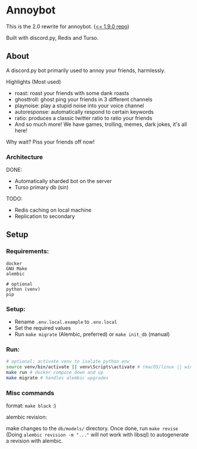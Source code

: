 # Annoybot

This is the 2.0 rewrite for annoybot. ([<= 1.9.0 repo](https://github.com/SebassNoob/bot))

Built with discord.py, Redis and Turso.

## About
A discord.py bot primarily used to annoy your friends, harmlessly.

Highlights (Most used)
- roast: roast your friends with some dank roasts
- ghosttroll: ghost ping your friends in 3 different channels
- playnoise: play a stupid noise into your voice channel
- autoresponse: automatically respond to certain keywords
- ratio: produces a classic twitter ratio to ratio your friends
- And so much more! We have games, trolling, memes, dark jokes, it's all here!

Why wait? Piss your friends off now!

### Architecture

DONE:
- Automatically sharded bot on the server
- Turso primary db (sin)

TODO:
- Redis caching on local machine
- Replication to secondary


## Setup

### Requirements:
```
docker
GNU Make
alembic

# optional 
python (venv)
pip
```

### Setup:

- Rename ``.env.local.example`` to ``.env.local``
- Set the required values
- Run ``make migrate`` (Alembic, preferred) or ``make init_db`` (manual)

### Run:
```sh
# optional: activate venv to isolate python env
source venv/bin/activate || venv\Scripts\activate # (macOS/linux || windows)
make run # docker compose down and up
make migrate # handles alembic upgrades
```

### Misc commands
format: ``make black`` :)

alembic revision: 

make changes to the ``db/models/`` directory. Once done, run ``make revise`` (Doing ``alembic revision -m "..."`` will not work with libsql) to autogenerate a revision with alembic.
